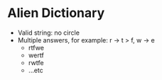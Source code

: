 # Alien Dictionary

- Valid string: no circle
- Multiple answers, for example: r -> t > f, w -> e
  - rtfwe
  - wertf
  - rwtfe
  - ...etc